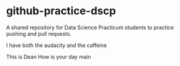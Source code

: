 # github-practice-dscp
A shared repository for Data Science Practicum students to practice pushing and pull requests.


I have both the audacity and the caffeine 


This is Dean How is your day
main
